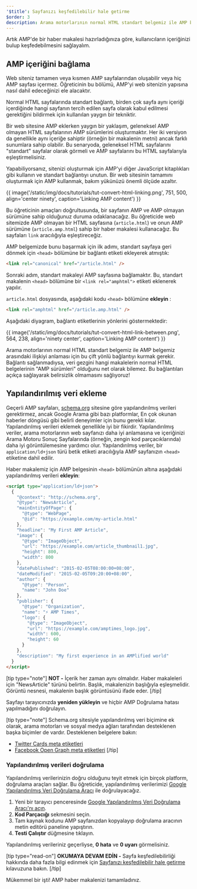 ```yaml
---
'$title': Sayfanızı keşfedilebilir hale getirme
$order: 3
description: Arama motorlarının normal HTML standart belgemiz ile AMP belgemiz arasındaki ilişkiyi anlaması için bu çift yönlü bağlantıyı kurmak gerekir.
---
```


Artık AMP'de bir haber makalesi hazırladığınıza göre, kullanıcıların içeriğinizi bulup keşfedebilmesini sağlayalım.

## AMP içeriğini bağlama

Web siteniz tamamen veya kısmen AMP sayfalarından oluşabilir veya hiç AMP sayfası içermez. Öğreticinin bu bölümü, AMP'yi web sitenizin yapısına nasıl dahil edeceğinizi ele alacaktır.

Normal HTML sayfalarında standart bağlantı, birden çok sayfa aynı içeriği içerdiğinde hangi sayfanın tercih edilen sayfa olarak kabul edilmesi gerektiğini bildirmek için kullanılan yaygın bir tekniktir.

Bir web sitesine AMP eklerken yaygın bir yaklaşım, geleneksel AMP olmayan HTML sayfalarının AMP sürümlerini oluşturmaktır. Her iki versiyon da genellikle aynı içeriğe sahiptir (örneğin bir makalenin metni) ancak farklı sunumlara sahip olabilir. Bu senaryoda, geleneksel HTML sayfalarını "standart" sayfalar olarak görmeli ve AMP sayfalarını bu HTML sayfalarıyla eşleştirmelisiniz.

Yapabiliyorsanız, sitenizi oluşturmak için AMP'yi diğer JavaScript kitaplıkları gibi kullanın ve standart bağlantıyı unutun. Bir web sitesinin tamamını oluşturmak için AMP kullanmak, bakım yükünüzü önemli ölçüde azaltır.

{{ image('/static/img/docs/tutorials/tut-convert-html-linking.png', 751, 500, align='center ninety', caption='Linking AMP content') }}

Bu öğreticinin amaçları doğrultusunda, bir sayfanın AMP ve AMP olmayan sürümüne sahip olduğunuz duruma odaklanacağız. Bu öğreticide web sitemizde AMP olmayan bir HTML sayfasına (`article.html`) ve onun AMP sürümüne (`article.amp.html`) sahip bir haber makalesi kullanacağız. Bu sayfaları `link` aracılığıyla eşleştireceğiz.

AMP belgemizde bunu başarmak için ilk adımı, standart sayfaya geri dönmek için `<head>` bölümüne bir bağlantı etiketi ekleyerek atmıştık:

```html
<link rel="canonical" href="/article.html" />
```

Sonraki adım, standart makaleyi AMP sayfasına bağlamaktır. Bu, standart makalenin `<head>` bölümüne bir `<link rel="amphtml">` etiketi eklenerek yapılır.

`article.html` dosyasında, aşağıdaki kodu `<head>` bölümüne <strong>ekleyin</strong> :

```html
<link rel="amphtml" href="/article.amp.html" />
```

Aşağıdaki diyagram, bağlantı etiketlerinin yönlerini göstermektedir:

{{ image('/static/img/docs/tutorials/tut-convert-html-link-between.png', 564, 238, align='ninety center', caption='Linking AMP content') }}

Arama motorlarının normal HTML standart belgemiz ile AMP belgemiz arasındaki ilişkiyi anlaması için bu çift yönlü bağlantıyı kurmak gerekir. Bağlantı sağlanmadıysa, veri gezgini hangi makalelerin normal HTML belgelerinin "AMP sürümleri" olduğunu net olarak bilemez. Bu bağlantıları açıkça sağlayarak belirsizlik olmamasını sağlıyoruz!

## Yapılandırılmış veri ekleme

Geçerli AMP sayfaları, [schema.org](http://schema.org/) sitesine göre yapılandırılmış verileri gerektirmez, ancak Google Arama gibi bazı platformlar, En çok okunan haberler döngüsü gibi belirli deneyimler için bunu gerekli kılar. Yapılandırılmış verileri eklemek genellikle iyi bir fikirdir. Yapılandırılmış veriler, arama motorlarının web sayfanızı daha iyi anlamasına ve içeriğinizi Arama Motoru Sonuç Sayfalarında (örneğin, zengin kod parçacıklarında) daha iyi görüntülemesine yardımcı olur. Yapılandırılmış veriler, bir `application/ld+json` türü betik etiketi aracılığıyla AMP sayfanızın `<head>` etiketine dahil edilir.

Haber makalemiz için AMP belgesinin `<head>` bölümünün altına aşağıdaki yapılandırılmış verileri **ekleyin**:

```html
<script type="application/ld+json">
  {
    "@context": "http://schema.org",
    "@type": "NewsArticle",
    "mainEntityOfPage": {
      "@type": "WebPage",
      "@id": "https://example.com/my-article.html"
    },
    "headline": "My First AMP Article",
    "image": {
      "@type": "ImageObject",
      "url": "https://example.com/article_thumbnail1.jpg",
      "height": 800,
      "width": 800
    },
    "datePublished": "2015-02-05T08:00:00+08:00",
    "dateModified": "2015-02-05T09:20:00+08:00",
    "author": {
      "@type": "Person",
      "name": "John Doe"
    },
    "publisher": {
      "@type": "Organization",
      "name": "⚡ AMP Times",
      "logo": {
        "@type": "ImageObject",
        "url": "https://example.com/amptimes_logo.jpg",
        "width": 600,
        "height": 60
      }
    },
    "description": "My first experience in an AMPlified world"
  }
</script>
```

[tip type="note"] **NOT -** İçerik her zaman aynı olmalıdır. Haber makaleleri için "NewsArticle" türünü belirtin. Başlık, makalenizin başlığıyla eşleşmelidir. Görüntü nesnesi, makalenin başlık görüntüsünü ifade eder. [/tip]

Sayfayı tarayıcınızda **yeniden yükleyin** ve hiçbir AMP Doğrulama hatası yapılmadığını doğrulayın.

[tip type="note"] Schema.org sitesiyle yapılandırılmış veri biçimine ek olarak, arama motorları ve sosyal medya ağları tarafından desteklenen başka biçimler de vardır. Desteklenen belgelere bakın:

- [Twitter Cards meta etiketleri](https://dev.twitter.com/cards/overview)
- [Facebook Open Graph meta etiketleri](https://developers.facebook.com/docs/sharing/webmasters) [/tip]

### Yapılandırılmış verileri doğrulama

Yapılandırılmış verilerinizin doğru olduğunu teyit etmek için birçok platform, doğrulama araçları sağlar. Bu öğreticide, yapılandırılmış verilerimizi [Google Yapılandırılmış Veri Doğrulama Aracı](https://developers.google.com/structured-data/testing-tool/) ile doğrulayacağız.

1. Yeni bir tarayıcı penceresinde [Google Yapılandırılmış Veri Doğrulama Aracı'nı açın](https://developers.google.com/structured-data/testing-tool/).
2. **Kod Parçacığı** sekmesini seçin.
3. Tam kaynak kodunu AMP sayfanızdan kopyalayıp doğrulama aracının metin editörü paneline yapıştırın.
4. **Testi Çalıştır** düğmesine tıklayın.

Yapılandırılmış verileriniz geçerliyse, **0 hata** ve **0 uyarı** görmelisiniz.

[tip type="read-on"] **OKUMAYA DEVAM EDİN -** Sayfa keşfedilebilirliği hakkında daha fazla bilgi edinmek için [Sayfanızı keşfedilebilir hale getirme](../../../../documentation/guides-and-tutorials/optimize-measure/discovery.md) kılavuzuna bakın. [/tip]

Mükemmel bir işti! AMP haber makalenizi tamamladınız.
